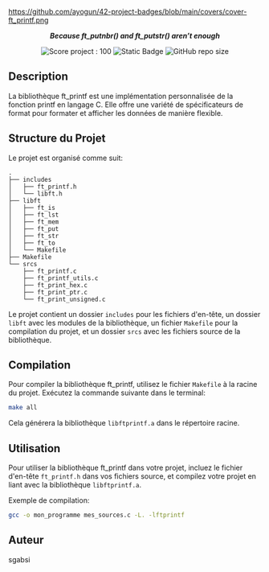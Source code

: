 https://github.com/ayogun/42-project-badges/blob/main/covers/cover-ft_printf.png

<p align="center">
	<b><i> Because ft_putnbr() and ft_putstr() aren’t enough </i></b>
</p>

<p align="center">
	<img src="https://img.shields.io/badge/Score-100-green?style=none&logo=42" alt="Score project : 100"/>
	<img alt="Static Badge" src="https://img.shields.io/badge/Outstanding-0-blue?style=none&logo=42">
	<img alt="GitHub repo size" src="https://img.shields.io/github/repo-size/LeSabreDeDieu/ft_printf?style=none&logo=github">
</p>

## Description
La bibliothèque ft_printf est une implémentation personnalisée de la fonction printf en langage C. Elle offre une variété de spécificateurs de format pour formater et afficher les données de manière flexible.

## Structure du Projet
Le projet est organisé comme suit:

```
.
├── includes
│   ├── ft_printf.h
│   └── libft.h
├── libft
│   ├── ft_is
│   ├── ft_lst
│   ├── ft_mem
│   ├── ft_put
│   ├── ft_str
│   ├── ft_to
│   └── Makefile
├── Makefile
└── srcs
    ├── ft_printf.c
    ├── ft_printf_utils.c
    ├── ft_print_hex.c
    ├── ft_print_ptr.c
    └── ft_print_unsigned.c
```

Le projet contient un dossier `includes` pour les fichiers d'en-tête, un dossier `libft` avec les modules de la bibliothèque, un fichier `Makefile` pour la compilation du projet, et un dossier `srcs` avec les fichiers source de la bibliothèque.

## Compilation
Pour compiler la bibliothèque ft_printf, utilisez le fichier `Makefile` à la racine du projet. Exécutez la commande suivante dans le terminal:

```bash
make all
```

Cela générera la bibliothèque `libftprintf.a` dans le répertoire racine.

## Utilisation
Pour utiliser la bibliothèque ft_printf dans votre projet, incluez le fichier d'en-tête `ft_printf.h` dans vos fichiers source, et compilez votre projet en liant avec la bibliothèque `libftprintf.a`.

Exemple de compilation:
```bash
gcc -o mon_programme mes_sources.c -L. -lftprintf
```

## Auteur
sgabsi
